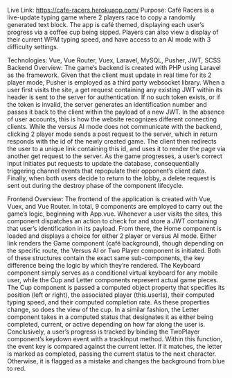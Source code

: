 Live Link: https://cafe-racers.herokuapp.com/
Purpose: Café Racers is a live-update typing game where 2 players race to copy a randomly generated text block. The app is café themed, displaying each user’s progress via a coffee cup being sipped. Players can also view a display of their current WPM typing speed, and have access to an AI mode with 3 difficulty settings. 

Technologies: Vue, Vue Router, Vuex, Laravel, MySQL, Pusher, JWT, SCSS
Backend Overview:  The game’s backend is created with PHP using Laravel as the framework. Given that the client must update in real time for its 2 player mode, Pusher is employed as a third party websocket library. When a user first visits the site, a get request containing any existing JWT within its header is sent to the server for authentication. If no such token exists, or if the token is invalid, the server generates an identification number and passes it back to the client within the payload of a new JWT. In the absence of user accounts, this is how the website recognizes different connecting clients. While the versus AI mode does not communicate with the backend, clicking 2 player mode sends a post request to the server, which in return responds with the id of the newly created game. The client then redirects the user to a unique link containing this id, and uses it to render the page via another get request to the server. As the game progresses, a user’s correct input initiates put requests to update the database, consequentially triggering channel events that repopulate their opponent’s client data. Finally, when both users decide to return to the lobby, a delete request is sent out during the destroy phase of the component lifecycle. 

Frontend Overview: The frontend of the application is created with Vue, Vuex, and Vue Router. In total, 9 components are employed to carry out the game’s logic, beginning with App.vue. Whenever a user visits the sites, this component dispatches an action to check for and store a JWT containing that user’s identification in its payload. From there, the Home component is loaded and displays a choice for either 2 player or versus AI mode. Either link renders the Game component (café background), though depending on the specific route, the Versus AI or Two Player component is initiated. Both of these structures contain the exact same sub-components, the key difference being the logic by which they’re rendered. The Keyboard component simply serves as a conditional virtual keyboard for any mobile user, while the Cup and Letter components represent actual game pieces. The Cup component is passed a computed object property that specifies its position (left or right), the associated player (this.userIs), their computed typing speed, and their computed completion rate. As these properties change, so does the view of the cup. In a similar fashion, the Letter component takes in a computed status that designates it as either being completed, current, or active depending on how far along the user is. Conclusively, a user’s progress is tracked by binding the TwoPlayer component’s keydown event with a trackInput method. Within this function, the event key is compared against the current letter. If it matches, the letter is marked as completed, passing the current status to the next character. Otherwise, it is flagged as a mistake and changes the background from blue to red. 
